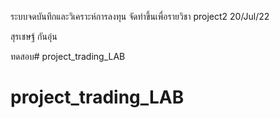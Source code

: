 
ระบบจดบันทึกและวิเคราะห์การลงทุน
จัดทำขึ้นเพื่อรายวิชา project2 20/Jul/22

สุรเชษฐ์ กันอุ่น

ทดสอบ# project_trading_LAB
# project_trading_LAB

